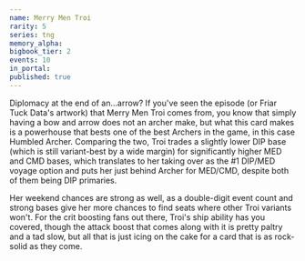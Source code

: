 ```yaml
---
name: Merry Men Troi
rarity: 5
series: tng
memory_alpha:
bigbook_tier: 2
events: 10
in_portal:
published: true
---
```


Diplomacy at the end of an...arrow? If you've seen the episode (or Friar Tuck Data's artwork) that Merry Men Troi comes from, you know that simply having a bow and arrow does not an archer make, but what this card makes is a powerhouse that bests one of the best Archers in the game, in this case Humbled Archer. Comparing the two, Troi trades a slightly lower DIP base (which is still variant-best by a wide margin) for significantly higher MED and CMD bases, which translates to her taking over as the #1 DIP/MED voyage option and puts her just behind Archer for MED/CMD, despite both of them being DIP primaries.

Her weekend chances are strong as well, as a double-digit event count and strong bases give her more chances to find seats where other Troi variants won't. For the crit boosting fans out there, Troi's ship ability has you covered, though the attack boost that comes along with it is pretty paltry and a tad slow, but all that is just icing on the cake for a card that is as rock-solid as they come. 
